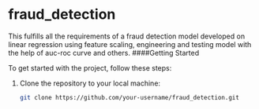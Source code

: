 # fraud_detection
This fulfills all the requirements of a fraud detection model developed on linear regression using feature scaling, engineering and testing model with the help of auc-roc curve and others.
####Getting Started

To get started with the project, follow these steps:

1. Clone the repository to your local machine:

   ```bash
   git clone https://github.com/your-username/fraud_detection.git
